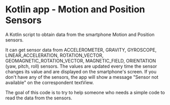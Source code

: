 # Kotlin app - Motion and Position Sensors
A Kotlin script to obtain data from the smartphone Motion and Position sensors.

It can get sensor data from ACCELEROMETER, GRAVITY, GYROSCOPE, LINEAR_ACCELERATION, ROTATION_VECTOR, GEOMAGNETIC_ROTATION_VECTOR, MAGNETIC_FIELD, ORIENTATION (yaw, pitch, roll) 
sensors. The values are updated every time the sensor changes its value and are displayed on the smartphone's screen. 
If you don't have any of the sensors, the app will show a message "Sensor not available" on the correspondent textView.

The goal of this code is to try to help someone who needs a simple code to read the data from the sensors.
